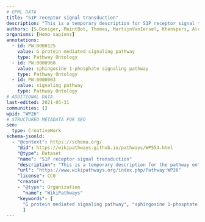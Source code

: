 ```yaml
---
# GPML DATA
title: "S1P receptor signal transduction"
description: "This is a temporary description for S1P receptor signal transduction"
authors: [S.Doniger, MaintBot, Thomas, MartijnVanIersel, Khanspers, AlexanderPico, Ddigles, Zari, Eweitz, DeSl]
organisms: [Homo sapiens]
annotations:
  - id: PW:0000125
    value: G protein mediated signaling pathway
    type: Pathway Ontology
  - id: PW:0000960
    value: sphingosine 1-phosphate signaling pathway
    type: Pathway Ontology
  - id: PW:0000003
    value: signaling pathway
    type: Pathway Ontology
# ADDITIONAL DATA
last-edited: 2021-05-31
communities: []
wpid: "WP26"
# STRUCTURED METADATA FOR SEO
seo:
  type: CreativeWork
schema-jsonld:
  - "@context": https://schema.org/
    "@id": https://wikipathways.github.io/pathways/WP554.html
    "@type": Dataset
    "name": "S1P receptor signal transduction"
    "description": "This is a temporary description for the pathway entitled: S1P receptor signal transduction"
    "url": "https://www.wikipathways.org/index.php/Pathway:WP26"
    "license": CC0
    "creator":
    - "@type": Organization
      "name": "WikiPathways"
    "keywords": [
      "G protein mediated signaling pathway", "sphingosine 1-phosphate signaling pathway", "signaling pathway",
      ]
---
```

